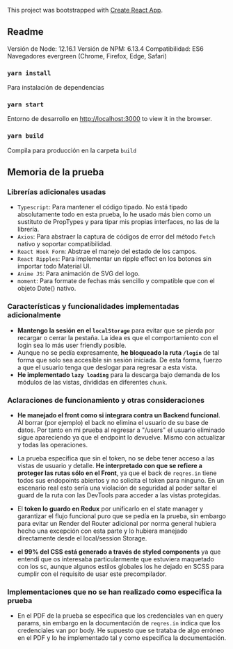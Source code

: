 This project was bootstrapped with [Create React App](https://github.com/facebook/create-react-app).

## Readme
Versión de Node: 12.16.1
Versión de NPM: 6.13.4
Compatibilidad: ES6 Navegadores evergreen (Chrome, Firefox, Edge, Safari)

### `yarn install`
Para instalación de dependencias

### `yarn start`
Entorno de desarrollo en [http://localhost:3000](http://localhost:3000) to view it in the browser.

### `yarn build`
Compila para producción en la carpeta `build`

## Memoria de la prueba

### Librerías adicionales usadas 
- `Typescript`: Para mantener el código tipado. No está tipado absolutamente todo en esta prueba, lo he usado más bien como un sustituto de PropTypes y para tipar mis propias interfaces, no las de la librería.
- `Axios`: Para abstraer la captura de códigos de error del método `Fetch` nativo y soportar compatibilidad.
- `React Hook Form`: Abstrae el manejo del estado de los campos.
- `React Ripples`: Para implementar un ripple effect en los botones sin importar todo Material UI.
- `Anime JS`: Para animación de SVG del logo.
- `moment`: Para formate de fechas más sencillo y compatible que con el objeto Date() nativo.

### Características y funcionalidades implementadas adicionalmente
- **Mantengo la sesión en el `localStorage`** para evitar que se pierda por recargar o cerrar la pestaña. La idea es que el comportamiento con el login sea lo más user friendly posible.
- Aunque no se pedía expresamente, **he bloqueado la ruta `/login`** de tal forma que solo sea accesible sin sesión iniciada. De esta forma, fuerzo a que el usuario tenga que deslogar para regresar a esta vista.
- **He implementado `lazy loading`** para la descarga bajo demanda de los módulos de las vistas, divididas en diferentes `chunk`.

### Aclaraciones de funcionamiento y otras consideraciones

- **He manejado el front como si integrara contra un Backend funcional**. Al borrar (por ejemplo) el back no elimina el usuario de su base de datos. Por tanto en mi prueba al regresar a "/users" el usuario eliminado sigue apareciendo ya que el endpoint lo devuelve. Mismo con actualizar y todas las operaciones.

- La prueba especifica que sin el token, no se debe tener acceso a las vistas de usuario y detalle. **He interpretado con que se refiere a proteger las rutas sólo en el Front**, ya que el back de `reqres.in` tiene todos sus endopoints abiertos y no solicita el token para ninguno. En un escenario real esto sería una violación de seguridad al poder saltar el guard de la ruta con las DevTools para acceder a las vistas protegidas.

- El **token lo guardo en Redux** por unificarlo en el state manager y garantizar el flujo funcional puro que se pedía en la prueba, sin embargo para evitar un Render del Router adicional por norma general hubiera hecho una excepción con esta parte y lo hubiera manejado directamente desde el local/session Storage.

- **el 99% del CSS está generado a través de styled components** ya que entendí que os interesaba particularmente que estuviera maquetado con los sc, aunque algunos estilos globales los he dejado en SCSS para cumplir con el requisito de usar este precompilador.

### Implementaciones que no se han realizado como especifica la prueba
- En el PDF de la prueba se especifica que los credenciales van en query params, sin embargo en la documentación de `reqres.in` indica que los credenciales van por body. He supuesto que se trataba de algo erróneo en el PDF y lo he implementado tal y como especifica la documentación.